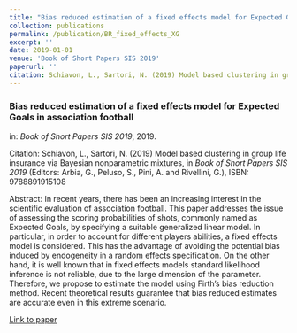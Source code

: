 ```yaml
---
title: "Bias reduced estimation of a fixed effects model for Expected Goals in association football"
collection: publications
permalink: /publication/BR_fixed_effects_XG
excerpt: ''
date: 2019-01-01
venue: 'Book of Short Papers SIS 2019'
paperurl: ''
citation: Schiavon, L., Sartori, N. (2019) Model based clustering in group life insurance via Bayesian nonparametric mixtures, in <i>Book of Short Papers SIS 2019</i> (Editors: Arbia, G., Peluso, S., Pini, A. and Rivellini, G.), ISBN: 9788891915108
---
```


### Bias reduced estimation of a fixed effects model for Expected Goals in association football
in: _Book of Short Papers SIS 2019_, 2019.

Citation: Schiavon, L., Sartori, N. (2019) Model based clustering in group life insurance via Bayesian nonparametric mixtures, in <i>Book of Short Papers SIS 2019</i> (Editors: Arbia, G., Peluso, S., Pini, A. and Rivellini, G.), ISBN: 9788891915108

Abstract: In recent years, there has been an increasing interest in the scientific evaluation of association football. This paper addresses the issue of assessing the scoring probabilities of shots, commonly named as Expected Goals, by specifying a suitable generalized linear model. In particular, in order to account for different players abilities, a fixed effects model is considered. This has the advantage of avoiding the potential bias induced by endogeneity in a random effects specification. On the other hand, it is well known that in fixed effects models standard likelihood inference is not reliable, due to the large dimension of the parameter. Therefore, we propose to estimate the model using Firth’s bias reduction method. Recent theoretical results guarantee that bias reduced estimates are accurate even in this extreme scenario.

[Link to paper](https://it.pearson.com/content/dam/region-core/italy/pearson-italy/pdf/Dirigenti%20e%20istituzioni/ISTITUZIONI-HE-PDF-sis2019_V4.pdf)
